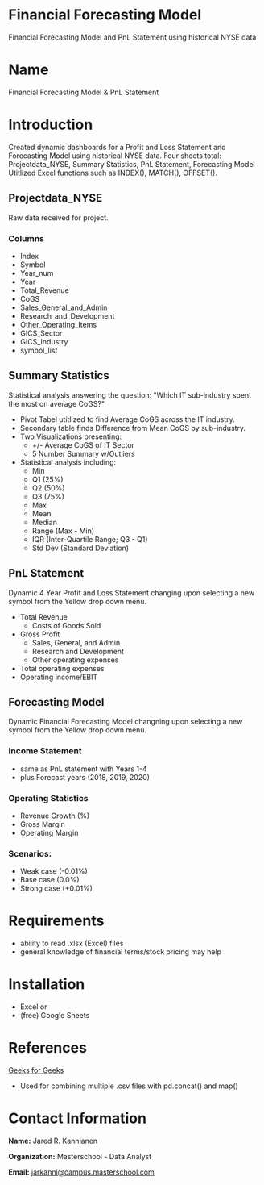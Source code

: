 # Financial Forecasting Model
Financial Forecasting Model and PnL Statement using historical NYSE data

# Name
Financial Forecasting Model & PnL Statement

# Introduction
Created dynamic dashboards for a Profit and Loss Statement and Forecasting Model using historical NYSE data. 
Four sheets total: Projectdata_NYSE, Summary Statistics, PnL Statement, Forecasting Model
Utitlized Excel functions such as INDEX(), MATCH(), OFFSET().

## Projectdata_NYSE
Raw data received for project.

### Columns
  - Index
  - Symbol
  - Year_num
  - Year
  - Total_Revenue
  - CoGS
  - Sales_General_and_Admin
  - Research_and_Development
  - Other_Operating_Items
  - GICS_Sector
  - GICS_Industry
  - symbol_list

## Summary Statistics
Statistical analysis answering the question: "Which IT sub-industry spent the most on average CoGS?"
- Pivot Tabel utitlized to find Average CoGS across the IT industry.  
- Secondary table finds Difference from Mean CoGS by sub-industry.
- Two Visualizations presenting:
  - +/- Average CoGS of IT Sector
  - 5 Number Summary w/Outliers
- Statistical analysis including:
  - Min
  - Q1 (25%)
  - Q2 (50%)
  - Q3 (75%)
  - Max
  - Mean
  - Median
  - Range (Max - Min)
  - IQR (Inter-Quartile Range; Q3 - Q1)
  - Std Dev (Standard Deviation)


## PnL Statement
Dynamic 4 Year Profit and Loss Statement changing upon selecting a new symbol from the Yellow drop down menu.
- Total Revenue
  - Costs of Goods Sold
- Gross Profit
  - Sales, General, and Admin
  - Research and Development
  - Other operating expenses
- Total operating expenses
- Operating income/EBIT

## Forecasting Model
Dynamic Financial Forecasting Model changning upon selecting a new symbol from the Yellow drop down menu.

### Income Statement
- same as PnL statement with Years 1-4
- plus Forecast years (2018, 2019, 2020)

### Operating Statistics
- Revenue Growth (%)
- Gross Margin
- Operating Margin

### Scenarios:
- Weak case (-0.01%)
- Base case (0.0%)
- Strong case (+0.01%)

# Requirements
- ability to read .xlsx (Excel) files
- general knowledge of financial terms/stock pricing may help

# Installation
- Excel
or
- (free) Google Sheets

# References
<a href="https://www.geeksforgeeks.org/how-to-merge-multiple-csv-files-into-a-single-pandas-dataframe/">Geeks for Geeks</a>
- Used for combining multiple .csv files with pd.concat() and map()

# Contact Information
**Name:** Jared R. Kannianen

**Organization:** Masterschool - Data Analyst

**Email:** jarkanni@campus.masterschool.com
